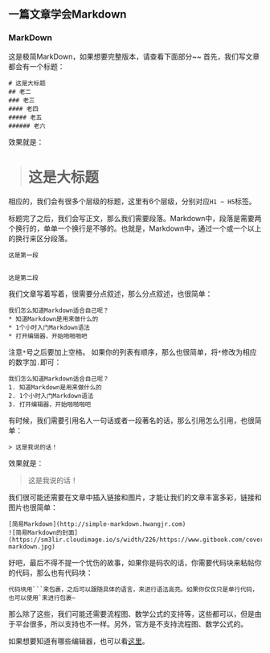 ## 一篇文章学会Markdown

### MarkDown
这是极简MarkDown，如果想要完整版本，请查看下面部分~~
首先，我们写文章都会有一个标题：
```
# 这是大标题
## 老二
### 老三
#### 老四
##### 老五
###### 老六
```
效果就是：
> # 这是大标题

相应的，我们会有很多个层级的标题，这里有6个层级，分别对应`H1 ~ H5`标签。

标题完了之后，我们会写正文，那么我们需要段落。Markdown中，段落是需要两个换行的，单单一个换行是不够的。也就是，Markdown中，通过一个或一个以上的换行来区分段落。
```
这是第一段


这是第二段
```

我们文章写着写着，很需要分点叙述，那么分点叙述，也很简单：
```
我们怎么知道Markdown适合自己呢？
* 知道Markdown是用来做什么的
* 1个小时入门Markdown语法
* 打开编辑器，开始啪啪啪吧
```
注意`*`号之后要加上空格。
如果你的列表有顺序，那么也很简单，将`*`修改为相应的数字加`.`即可：
```
我们怎么知道Markdown适合自己呢？
1. 知道Markdown是用来做什么的
2. 1个小时入门Markdown语法
3. 打开编辑器，开始啪啪啪吧
```

有时候，我们需要引用名人一句话或者一段著名的话，那么引用怎么引用，也很简单：
```
> 这是我说的话！
```
效果就是：
> 这是我说的话！

我们很可能还需要在文章中插入链接和图片，才能让我们的文章丰富多彩，链接和图片也很简单：
```
[简易Markdown](http://simple-markdown.hwangjr.com)
![简易Markdown的封面](https://sm3lir.cloudimage.io/s/width/226/https://www.gitbook.com/cover/book/hwangjr/simple-markdown.jpg)
```

好吧，最后不得不提一个忧伤的故事，如果你是码农的话，你需要代码块来粘帖你的代码，那么也有代码块：
```
代码块用```来包裹，之后可以跟随具体的语言，来进行语法高亮。如果你仅仅只是单行代码，也可以使用`来进行包裹~
```

那么除了这些，我们可能还需要流程图、数学公式的支持等，这些都可以，但是由于平台很多，所以支持也不一样。另外，官方是不支持流程图、数学公式的。

如果想要知道有哪些编辑器，也可以看[这里](tool/README.md)。
